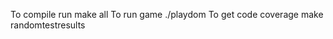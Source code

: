 To compile run
    make all
To run game
    ./playdom <number>
To get code coverage
    make randomtestresults

